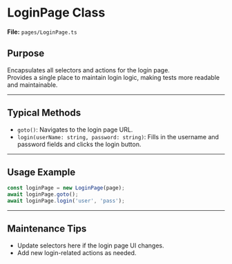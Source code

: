 # LoginPage Class

**File:** `pages/LoginPage.ts`

## Purpose

Encapsulates all selectors and actions for the login page.  
Provides a single place to maintain login logic, making tests more readable and maintainable.

---

## Typical Methods

- `goto()`: Navigates to the login page URL.
- `login(userName: string, password: string)`: Fills in the username and password fields and clicks the login button.

---

## Usage Example

```typescript
const loginPage = new LoginPage(page);
await loginPage.goto();
await loginPage.login('user', 'pass');
```

---

## Maintenance Tips

- Update selectors here if the login page UI changes.
- Add new login-related actions as needed.
